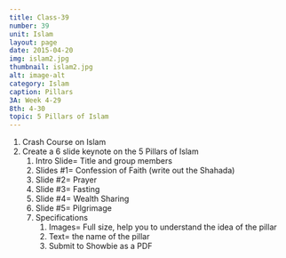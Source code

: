 ```yaml
---
title: Class-39
number: 39	
unit: Islam
layout: page
date: 2015-04-20
img: islam2.jpg
thumbnail: islam2.jpg
alt: image-alt
category: Islam
caption: Pillars
3A: Week 4-29
8th: 4-30
topic: 5 Pillars of Islam
---
```


1. Crash Course on Islam
1. Create a 6 slide keynote on the 5 Pillars of Islam
	1. Intro Slide= Title and group members
	2. Slides #1= Confession of Faith (write out the Shahada)
	3. Slide #2= Prayer
	4. Slide #3= Fasting
	5. Slide #4= Wealth Sharing
	6. Slide #5= Pilgrimage
	2. Specifications
		1. Images= Full size, help you to understand the idea of the pillar
		2. Text= the name of the pillar
		3. Submit to Showbie as a PDF


